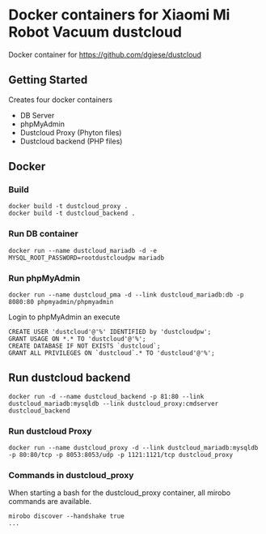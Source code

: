 # Docker containers for Xiaomi Mi Robot Vacuum dustcloud

Docker container for https://github.com/dgiese/dustcloud

## Getting Started
Creates four docker containers
- DB Server
- phpMyAdmin
- Dustcloud Proxy (Phyton files)
- Dustcloud backend (PHP files)



## Docker

### Build
```
docker build -t dustcloud_proxy .
docker build -t dustcloud_backend .
```

### Run DB container
```
docker run --name dustcloud_mariadb -d -e MYSQL_ROOT_PASSWORD=rootdustcloudpw mariadb
```

### Run phpMyAdmin
```
docker run --name dustcloud_pma -d --link dustcloud_mariadb:db -p 8080:80 phpmyadmin/phpmyadmin
```

Login to phpMyAdmin an execute
```
CREATE USER 'dustcloud'@'%' IDENTIFIED by 'dustcloudpw';
GRANT USAGE ON *.* TO 'dustcloud'@'%';
CREATE DATABASE IF NOT EXISTS `dustcloud`;
GRANT ALL PRIVILEGES ON `dustcloud`.* TO 'dustcloud'@'%';
```

## Run dustcloud backend
```
docker run -d --name dustcloud_backend -p 81:80 --link dustcloud_mariadb:mysqldb --link dustcloud_proxy:cmdserver dustcloud_backend
```

### Run dustcloud Proxy
```
docker run --name dustcloud_proxy -d --link dustcloud_mariadb:mysqldb -p 80:80/tcp -p 8053:8053/udp -p 1121:1121/tcp dustcloud_proxy
```

### Commands in dustcloud_proxy
When starting a bash for the dustcloud_proxy container, all mirobo commands are available.
```
mirobo discover --handshake true
... 
```
